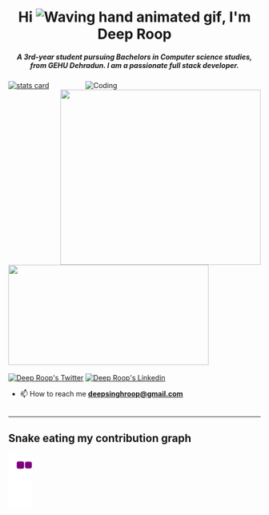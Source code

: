 <h1 align="center">Hi <img src="https://raw.githubusercontent.com/nixin72/nixin72/master/wave.gif" 
                           alt="Waving hand animated gif" height="45" width="45" />, I'm Deep Roop</h1>
<h5 align="center">
A 3rd-year student pursuing Bachelors in Computer science studies, from GEHU Dehradun. I am a passionate full stack developer. 
</h5>
<img align="right" alt="Coding" width="350" src="http://www.jobspikr.com/wp-content/uploads/2022/02/19362653-scaled.jpg">
<p>
<a align= "center" href="https://github.com/deeproop">
<img alt= "stats card" height="200px" width="400" src="https://github-readme-streak-stats.herokuapp.com/?user=deeproop&theme=radical">
<img align="right" height="350" width="400" src="https://cdn.dribbble.com/users/2238041/screenshots/4763918/working.gif" /> </a>
</p>
<img height="200px" width="400" src="https://github-readme-stats.vercel.app/api?username=deeproop&count_private=true&theme=radical&show_icons=true" />

<p align="left"> 
  <a href="https://twitter.com/Deeproop1" target="blank"><img src="https://img.shields.io/twitter/follow/Deeproop1?logo=twitter&style=for-the-badge" alt="Deep Roop's Twitter" /></a> 
  <a href="https://linkedin.com/in/deep-roop-3229911ab" target="blank"><img src="https://img.shields.io/badge/LinkedIn-0077B5?style=for-the-badge&logo=linkedin&logoColor=white" alt="Deep Roop's Linkedin" /></a>
</p>

- 📫 How to reach me **deepsinghroop@gmail.com**
<br><br>
<hr>

## Snake eating my contribution graph
  ![snake gif](https://github.com/deeproop/deeproop/blob/output/github-contribution-grid-snake.gif)

